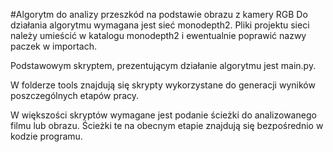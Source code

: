 #Algorytm do analizy przeszkód na podstawie obrazu z kamery RGB
Do działania algorytmu wymagana jest sieć monodepth2. Pliki projektu sieci należy umieścić w katalogu monodepth2 i ewentualnie poprawić nazwy paczek w importach.

Podstawowym skryptem, prezentującym działanie algorytmu jest main.py.

W folderze tools znajdują się skrypty wykorzystane do generacji wyników poszczególnych etapów pracy.

W większości skryptów wymagane jest podanie ścieżki do analizowanego filmu lub obrazu.
Ścieżki te na obecnym etapie znajdują się bezpośrednio w kodzie programu.
